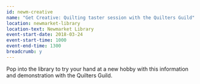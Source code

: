 ```yaml
---
id: newm-creative
name: "Get Creative: Quilting taster session with the Quilters Guild"
location: newmarket-library
location-text: Newmarket Library
event-start-date: 2018-03-24
event-start-time: 1000
event-end-time: 1300
breadcrumb: y
---
```


Pop into the library to try your hand at a new hobby with this information and demonstration with the Quilters Guild.
